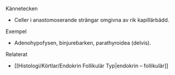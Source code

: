 Kännetecken
- Celler i anastomoserande strängar omgivna av rik kapillärbädd.

Exempel
- Adenohypofysen, binjurebarken, parathyroidea (delvis).

Relaterat
- [[Histologi/Körtlar/Endokrin Follikulär Typ|endokrin – follikulär]]
